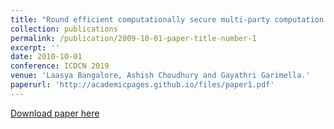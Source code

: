 ```yaml
---
title: "Round efficient computationally secure multi-party computation revisited"
collection: publications
permalink: /publication/2009-10-01-paper-title-number-1
excerpt: ''
date: 2010-10-01
conference: ICDCN 2019
venue: 'Laasya Bangalore, Ashish Choudhury and Gayathri Garimella.'
paperurl: 'http://academicpages.github.io/files/paper1.pdf'
---
```

[Download paper here](http://academicpages.github.io/files/paper1.pdf)
